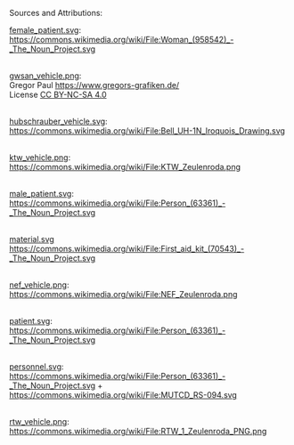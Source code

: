 Sources and Attributions:

[female_patient.svg](female_patient.svg):<br>
<https://commons.wikimedia.org/wiki/File:Woman_(958542)_-_The_Noun_Project.svg> <br><br>

[gwsan_vehicle.png](gwsan_vehicle.png): <br> Gregor Paul <https://www.gregors-grafiken.de/> <br>
License [CC BY-NC-SA 4.0](https://creativecommons.org/licenses/by-nc-sa/4.0/deed.de) <br><br>

[hubschrauber_vehicle.svg](hubschrauber_vehicle.svg): <br>
<https://commons.wikimedia.org/wiki/File:Bell_UH-1N_Iroquois_Drawing.svg> <br><br>

[ktw_vehicle.png](ktw_vehicle.png): <br>
<https://commons.wikimedia.org/wiki/File:KTW_Zeulenroda.png> <br><br>

[male_patient.svg](male_patient.svg): <br>
<https://commons.wikimedia.org/wiki/File:Person_(63361)_-_The_Noun_Project.svg> <br><br>

[material.svg](material.svg) <https://commons.wikimedia.org/wiki/File:First_aid_kit_(70543)_-_The_Noun_Project.svg> <br><br>

[nef_vehicle.png](nef_vehicle.png): <br> <https://commons.wikimedia.org/wiki/File:NEF_Zeulenroda.png> <br><br>

[patient.svg](patient.svg): <br>
<https://commons.wikimedia.org/wiki/File:Person_(63361)_-_The_Noun_Project.svg> <br><br>

[personnel.svg](personnel.svg):<br>
<https://commons.wikimedia.org/wiki/File:Person_(63361)_-_The_Noun_Project.svg> + <https://commons.wikimedia.org/wiki/File:MUTCD_RS-094.svg> <br><br>

[rtw_vehicle.png](rtw_vehicle.png): <br> <https://commons.wikimedia.org/wiki/File:RTW_1_Zeulenroda_PNG.png> <br><br>
